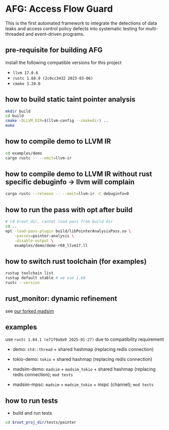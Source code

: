 # AFG: Access Flow Guard

This is the first automated framework to integrate the detections of data leaks and access control policy defects into systematic testing for multi-threaded and event-driven programs.

## pre-requisite for building AFG
install the following compatible versions for this project
- `llvm 17.0.6` 
- `rustc 1.68.0 (2c8cc3432 2023-03-06)`
- `cmake 3.20.0`


## how to build static taint pointer analysis
```bash
mkdir build
cd build
cmake -DLLVM_DIR=$(llvm-config --cmakedir) ..
make
```

## how to compile demo to LLVM IR
```bash
cd examples/demo
cargo rustc -- --emit=llvm-ir
```

## how to compile demo to LLVM IR without rust specific debuginfo -> llvm will complain
```bash
cargo rustc --release -- --emit=llvm-ir -C debuginfo=0
```

## how to run the pass with opt after build
```bash
# cd $root_dir, cannot load pass from build dir
cd .. 
opt -load-pass-plugin build/libPointerAnalysisPass.so \
    -passes=pointer-analysis \
    -disable-output \
    examples/demo/demo-r68_llvm17.ll
```


## how to switch rust toolchain (for examples)
```bash
rustup toolchain list
rustup default stable # we use 1.68
rustc --version
```


## rust_monitor: dynamic refinement
see [our forked madsim](https://github.com/bozhen-liu/madsim)



## examples
use `rustc 1.84.1 (e71f9a9a9 2025-01-27)` due to compatibility requirement

- demo: `std::thread` + shared hashmap (replacing redis connection)
- tokio-demo: `tokio` + shared hashmap (replacing redis connection)
- madsim-demo: `madsim` + `madsim_tokio` + shared hashmap (replacing redis connection); `mod tests`

- madsim-mpsc: `madsim` + `madsim_tokio` + mspc (channel); `mod tests`



## how to run tests
- build and run tests
```bash
cd $root_proj_dir/tests/pointer
```